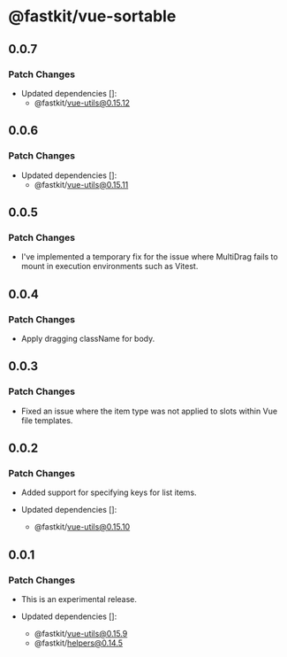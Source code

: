 # @fastkit/vue-sortable

## 0.0.7

### Patch Changes

- Updated dependencies []:
  - @fastkit/vue-utils@0.15.12

## 0.0.6

### Patch Changes

- Updated dependencies []:
  - @fastkit/vue-utils@0.15.11

## 0.0.5

### Patch Changes

- I've implemented a temporary fix for the issue where MultiDrag fails to mount in execution environments such as Vitest.

## 0.0.4

### Patch Changes

- Apply dragging className for body.

## 0.0.3

### Patch Changes

- Fixed an issue where the item type was not applied to slots within Vue file templates.

## 0.0.2

### Patch Changes

- Added support for specifying keys for list items.

- Updated dependencies []:
  - @fastkit/vue-utils@0.15.10

## 0.0.1

### Patch Changes

- This is an experimental release.

- Updated dependencies []:
  - @fastkit/vue-utils@0.15.9
  - @fastkit/helpers@0.14.5
